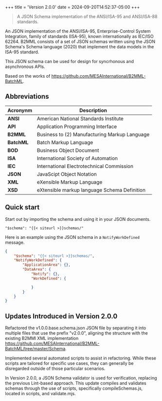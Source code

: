 +++
title = 'Version 2.0.0'
date = 2024-09-20T14:52:37-05:00
+++

> A JSON Schema implementation of the ANSI/ISA-95 and ANSI/ISA-88 standards.

An JSON implementation of the ANSI/ISA-95, Enterprise-Control System Integration, family of standards (ISA-95), known internationally as IEC/ISO 62264. B2MML consists of a set of JSON schemas written using the JSON Schema's Schema language (2020) that implement the data models in the ISA-95 standard.

This JSON schema can be used for design for syncrhonous and asynchronous APIs.

Based on the works of https://github.com/MESAInternational/B2MML-BatchML.

## Abbreviations

| Acronynm    | Description                                                   |
|-------------|---------------------------------------------------------------|
| **ANSI**    | American National Standards Institute                         |
| **API**     | Application Programming Interface                             |
| **B2MML**   | Business to (2) Manufacturing Markup Language                 |
| **BatchML** | Batch Markup Language                                         |
| **BOD**     | Business Object Document                                      | 
| **ISA**     | International Society of Automation                           |
| **IEC**     | International Electrotechnical Commission                     | 
| **JSON**    | JavaScipt Object Notation                                     |
| **XML**     | eXensible Markup Language                                     |
| **XSD**     | eXtensible markup language Schema Definition                  |

## Quick start

Start out by importing the schema and using it in your JSON documents. 

```
"$schema": "{{< siteurl >}}schemas/"
```

Here is an example using the JSON schema in a `NotifyWorkDefined` message.

```json
{
    "$schema": "{{< siteurl >}}schemas/",
    "NotifyWorkDefined": {
        "ApplicationArea": {},
        "DataArea": {
            "Notify": {},
            "WorkDefined": {

            }
        }
    }
}
```

## Updates Introduced in Version 2.0.0

Refactored the v1.0.0.base.schema.json JSON file by separating it into multiple files that use the prefix "v2.0.0", aligning the structure with the existing B2MMl XML implementation https://github.com/MESAInternational/B2MML-BatchML/tree/master/Schema.

Implemented several automated scripts to assist in refactoring. While these scripts are tailored for specific use cases, they can generally be disregarded outside of those particular scenarios.

In Version 2.0.0, a JSON Schema validator is used for verification, replacing the previous Lint-based approach. This update compiles and validates schemas through the use of scripts, specifically compileSchemas.js, located in scripts, and validate.mjs.